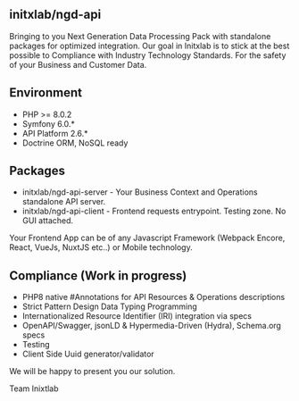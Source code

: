 
## initxlab/ngd-api
Bringing to you Next Generation Data Processing Pack with standalone packages for optimized integration. Our goal in Initxlab is to stick at the best possible to Compliance with Industry Technology Standards. For the safety of your Business and Customer Data.

## Environment
- PHP >= 8.0.2
- Symfony 6.0.*
- API Platform 2.6.*
- Doctrine ORM, NoSQL ready

## Packages
- initxlab/ngd-api-server - Your Business Context and Operations standalone API server.
- initxlab/ngd-api-client - Frontend requests entrypoint. Testing zone. No GUI attached. 

Your Frontend App can be of any Javascript Framework (Webpack Encore, React, VueJs, NuxtJS etc..) or Mobile technology.

## Compliance (Work in progress)
- PHP8 native #Annotations for API Resources & Operations descriptions
- Strict Pattern Design Data Typing Programming
- Internationalized Resource Identifier (IRI) integration via specs
- OpenAPI/Swagger, jsonLD & Hypermedia-Driven (Hydra), Schema.org specs
- Testing
- Client Side Uuid generator/validator

We will be happy to present you our solution.

Team Inixtlab
